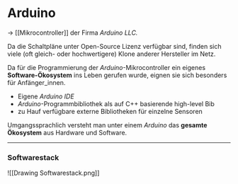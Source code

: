 # Arduino

-> [[Mikrocontroller]] der Firma *Arduino LLC.*

Da die Schaltpläne unter Open-Source Lizenz verfügbar sind, finden sich viele (oft gleich- oder hochwertigere) Klone anderer Hersteller im Netz.

Da für die Programmierung der *Arduino*-Mikrocontroller ein eigenes **Software-Ökosystem** ins Leben gerufen wurde, eignen sie sich besonders für Anfänger_innen.

* Eigene *Arduino IDE* 
* *Arduino*-Programmbibliothek als auf C++ basierende high-level Bib
*  zu Hauf verfügbare externe Bibliotheken für einzelne Sensoren


Umgangssprachlich versteht man unter einem *Arduino* das **gesamte Ökosystem** aus Hardware und Software.

-------------------------------------------

### Softwarestack

![[Drawing Softwarestack.png]]



